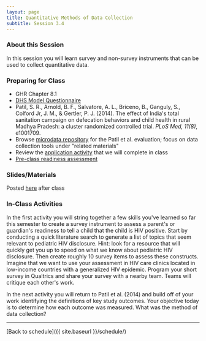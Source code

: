 ```yaml
---
layout: page
title: Quantitative Methods of Data Collection
subtitle: Session 3.4
---
```


### About this Session

In this session you will learn survey and non-survey instruments that can be used to collect quantitative data. 

### Preparing for Class

* GHR Chapter 8.1
* [DHS Model Questionnaire](https://dhsprogram.com/What-We-Do/Survey-Types/DHS-Questionnaires.cfm)
* Patil, S. R., Arnold, B. F., Salvatore, A. L., Briceno, B., Ganguly, S., Colford Jr, J. M., & Gertler, P. J. (2014). The effect of India's total sanitation campaign on defecation behaviors and child health in rural Madhya Pradesh: a cluster randomized controlled trial. *PLoS Med, 11(8)*, e1001709.
* Browse [microdata repository](http://microdata.worldbank.org/index.php/catalog/2033/study-description) for the Patil et al. evaluation; focus on data collection tools under "related materials"
* Review the [application activity](https://drive.google.com/open?id=1VFOhVSzHFO7uFHaK1-uz2WaOgH17wvr7) that we will complete in class
* [Pre-class readiness assessment](https://docs.google.com/spreadsheets/d/1FkE2xrVPej8o07Kgd9mNEK0vovv8EzJfVoAjUOO_gy0/edit?usp=sharing)

### Slides/Materials

Posted [here](https://drive.google.com/drive/folders/0Bxn_jkXZ1lxuVklQakF4MjZGSDQ?usp=sharing) after class

### In-Class Activities

In the first activity you will string together a few skills you've learned so far this semester to create a survey instrument to assess a parent's or guardian's readiness to tell a child that the child is HIV positive. Start by conducting a quick literature search to generate a list of topics that seem relevant to pediatric HIV disclosure. Hint: look for a resource that will quickly get you up to speed on what we know about pediatric HIV disclosure. Then create roughly 10 survey items to assess these constructs. Imagine that we want to use your assessment in HIV care clinics located in low-income countries with a generalized HIV epidemic. Program your short survey in Qualtrics and share your survey with a nearby team. Teams will critique each other's work.

In the next activity you will return to Patil et al. (2014) and build off of your work identifying the definitions of key study outcomes. Your objective today is to determine how each outcome was measured. What was the method of data collection?

* * *

[Back to schedule]({{ site.baseurl }}/schedule/)